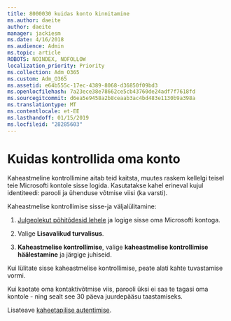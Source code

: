 ```yaml
---
title: 8000030 kuidas konto kinnitamine
ms.author: daeite
author: daeite
manager: jackiesm
ms.date: 4/16/2018
ms.audience: Admin
ms.topic: article
ROBOTS: NOINDEX, NOFOLLOW
localization_priority: Priority
ms.collection: Adm_O365
ms.custom: Adm_O365
ms.assetid: e64b555c-17ec-4389-8068-d36850f09bd3
ms.openlocfilehash: 7a23ece38e78662ce5cb43760de24adf7f7618fd
ms.sourcegitcommit: d6ea5e9458a2b8ceaab3ac4bd483e1130b9a398a
ms.translationtype: MT
ms.contentlocale: et-EE
ms.lasthandoff: 01/15/2019
ms.locfileid: "28285603"
---
```

# <a name="how-to-verify-your-account"></a>Kuidas kontrollida oma konto

Kaheastmeline kontrollimine aitab teid kaitsta, muutes raskem kellelgi teisel teie Microsofti kontole sisse logida. Kasutatakse kahel erineval kujul identiteedi: parooli ja ühenduse võtmise viisi (ka varsti). 
  
Kaheastmelise kontrollimise sisse-ja väljalülitamine:
  
1. [Julgeolekut põhitõdesid lehele](https://go.microsoft.com/fwlink/?linkid=842325) ja logige sisse oma Microsofti kontoga. 
    
2. Valige **Lisavalikud turvalisus**. 
    
3. **Kaheastmelise kontrollimise**, valige **kaheastmelise kontrollimise häälestamine** ja järgige juhiseid. 
    
Kui lülitate sisse kaheastmelise kontrollimise, peate alati kahte tuvastamise vormi.
  
Kui kaotate oma kontaktivõtmise viis, parooli üksi ei saa te tagasi oma kontole - ning sealt see 30 päeva juurdepääsu taastamiseks. 
  
Lisateave [kaheetapilise autentimise](https://go.microsoft.com/fwlink/?linkid=872270).
  

